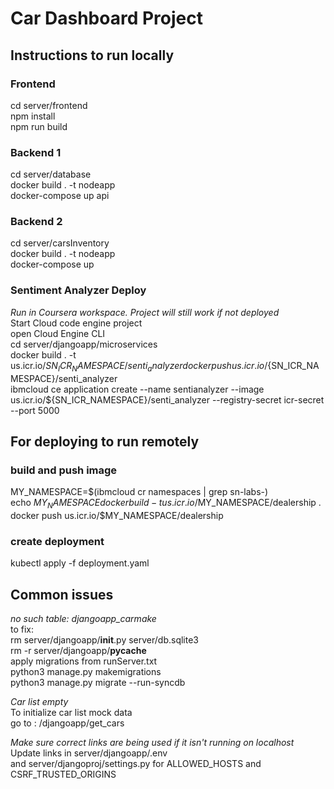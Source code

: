 # Car Dashboard Project
## Instructions to run locally
### Frontend  
cd server/frontend  
npm install  
npm run build  

### Backend 1
cd server/database  
docker build . -t nodeapp  
docker-compose up api

### Backend 2
cd server/carsInventory  
docker build . -t nodeapp  
docker-compose up  

### Sentiment Analyzer Deploy
*Run in Coursera workspace. Project will still work if not deployed*  
Start Cloud code engine project  
open Cloud Engine CLI  
cd server/djangoapp/microservices  
docker build . -t us.icr.io/${SN_ICR_NAMESPACE}/senti_analyzer  
docker push us.icr.io/${SN_ICR_NAMESPACE}/senti_analyzer  
ibmcloud ce application create --name sentianalyzer --image us.icr.io/${SN_ICR_NAMESPACE}/senti_analyzer --registry-secret icr-secret --port 5000  

## For deploying to run remotely
### build and push image
MY_NAMESPACE=$(ibmcloud cr namespaces | grep sn-labs-)  
echo $MY_NAMESPACE  
docker build -t us.icr.io/$MY_NAMESPACE/dealership .  
docker push us.icr.io/$MY_NAMESPACE/dealership  

### create deployment
kubectl apply -f deployment.yaml  

## Common issues
*no such table: djangoapp_carmake*  
to fix:  
rm server/djangoapp/__init__.py server/db.sqlite3   
rm -r server/djangoapp/__pycache__  
apply migrations from runServer.txt  
python3 manage.py makemigrations  
python3 manage.py migrate --run-syncdb  

*Car list empty*  
To initialize car list mock data  
go to : /djangoapp/get_cars  

*Make sure correct links are being used if it isn't running on localhost*  
Update links in server/djangoapp/.env  
and server/djangoproj/settings.py for ALLOWED_HOSTS and CSRF_TRUSTED_ORIGINS
